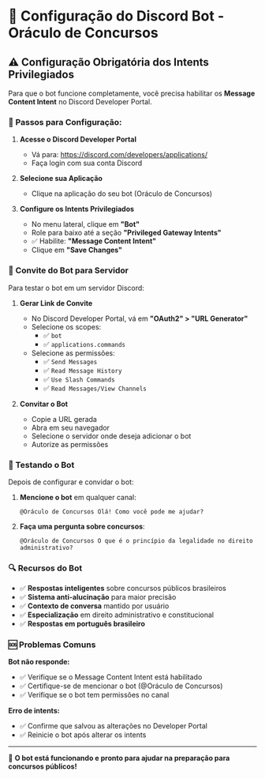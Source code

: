 # 🔧 Configuração do Discord Bot - Oráculo de Concursos

## ⚠️ Configuração Obrigatória dos Intents Privilegiados

Para que o bot funcione completamente, você precisa habilitar os **Message Content Intent** no Discord Developer Portal.

### 📝 Passos para Configuração:

1. **Acesse o Discord Developer Portal**
   - Vá para: https://discord.com/developers/applications/
   - Faça login com sua conta Discord

2. **Selecione sua Aplicação**
   - Clique na aplicação do seu bot (Oráculo de Concursos)

3. **Configure os Intents Privilegiados**
   - No menu lateral, clique em **"Bot"**
   - Role para baixo até a seção **"Privileged Gateway Intents"**
   - ✅ Habilite: **"Message Content Intent"**
   - Clique em **"Save Changes"**

### 🔗 Convite do Bot para Servidor

Para testar o bot em um servidor Discord:

1. **Gerar Link de Convite**
   - No Discord Developer Portal, vá em **"OAuth2" > "URL Generator"**
   - Selecione os scopes:
     - ✅ `bot`
     - ✅ `applications.commands`
   - Selecione as permissões:
     - ✅ `Send Messages`
     - ✅ `Read Message History`
     - ✅ `Use Slash Commands`
     - ✅ `Read Messages/View Channels`

2. **Convitar o Bot**
   - Copie a URL gerada
   - Abra em seu navegador
   - Selecione o servidor onde deseja adicionar o bot
   - Autorize as permissões

### 🧪 Testando o Bot

Depois de configurar e convidar o bot:

1. **Mencione o bot** em qualquer canal:
   ```
   @Oráculo de Concursos Olá! Como você pode me ajudar?
   ```

2. **Faça uma pergunta sobre concursos**:
   ```
   @Oráculo de Concursos O que é o princípio da legalidade no direito administrativo?
   ```

### 🔍 Recursos do Bot

- ✅ **Respostas inteligentes** sobre concursos públicos brasileiros
- ✅ **Sistema anti-alucinação** para maior precisão
- ✅ **Contexto de conversa** mantido por usuário
- ✅ **Especialização** em direito administrativo e constitucional
- ✅ **Respostas em português brasileiro**

### 🆘 Problemas Comuns

**Bot não responde:**
- ✅ Verifique se o Message Content Intent está habilitado
- ✅ Certifique-se de mencionar o bot (@Oráculo de Concursos)
- ✅ Verifique se o bot tem permissões no canal

**Erro de intents:**
- ✅ Confirme que salvou as alterações no Developer Portal
- ✅ Reinicie o bot após alterar os intents

---

🎯 **O bot está funcionando e pronto para ajudar na preparação para concursos públicos!**